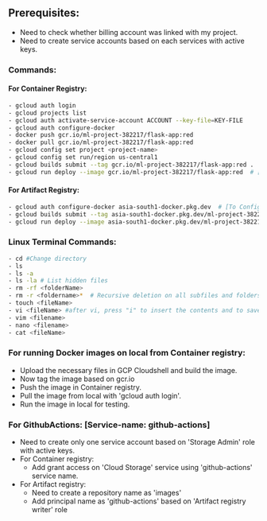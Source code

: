 ## Prerequisites:
- Need to check whether billing account was linked with my project.
- Need to create service accounts based on each services with active keys.

### Commands:
#### For Container Registry:
```bash
- gcloud auth login
- gcloud projects list
- gcloud auth activate-service-account ACCOUNT --key-file=KEY-FILE
- gcloud auth configure-docker
- docker push gcr.io/ml-project-382217/flask-app:red
- docker pull gcr.io/ml-project-382217/flask-app:red
- gcloud config set project <project-name>
- gcloud config set run/region us-central1
- gcloud builds submit --tag gcr.io/ml-project-382217/flask-app:red .  # [Build image on cloud]
- gcloud run deploy --image gcr.io/ml-project-382217/flask-app:red  # [Deploy on Cloud Run]
```
#### For Artifact Registry:
``` bash
- gcloud auth configure-docker asia-south1-docker.pkg.dev  # [To Configure Docker]
- gcloud builds submit --tag asia-south1-docker.pkg.dev/ml-project-382217/images/flask-app:red .
- gcloud run deploy --image asia-south1-docker.pkg.dev/ml-project-382217/images/flask-app:red  # [Deploy on Cloud Run]
```

### Linux Terminal Commands:
``` bash
- cd #Change directory
- ls
- ls -a
- ls -la # List hidden files
- rm -rf <folderName>
- rm -r <foldername>*  # Recursive deletion on all subfiles and folders.
- touch <fileName>
- vi <fileName> #after vi, press "i" to insert the contents and to save press "esc" :wq (write and quit)
- vim <filename>
- nano <filename>
- cat <fileName>
```


### For running Docker images on local from Container registry:
- Upload the necessary files in GCP Cloudshell and build the image.
- Now tag the image based on gcr.io
- Push the image in Container registry.
- Pull the image from local with 'gcloud auth login'.
- Run the image in local for testing.


### For GithubActions: [Service-name: github-actions]
- Need to create only one service account based on 'Storage Admin' role with active keys.
- For Container registry:
    - Add grant access on 'Cloud Storage' service using 'github-actions' service name.
- For Artifact registry:
    - Need to create a repository name as 'images'
    - Add principal name as 'github-actions' based on 'Artifact registry writer' role
